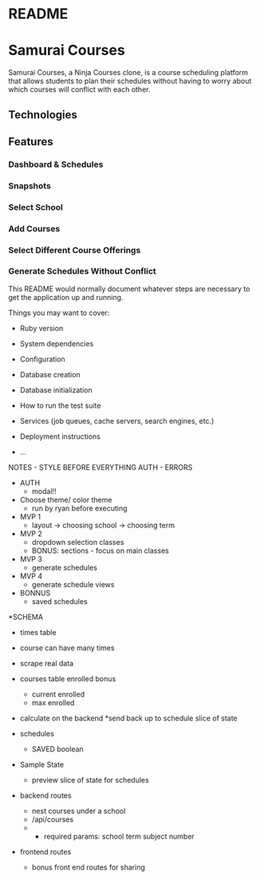 # README
# Samurai Courses
Samurai Courses, a Ninja Courses clone, is a course scheduling platform that allows students to plan their schedules without having to worry about which courses will conflict with each other.

## Technologies
## Features

### Dashboard & Schedules
### Snapshots
### Select School
### Add Courses
### Select Different Course Offerings
### Generate Schedules Without Conflict



This README would normally document whatever steps are necessary to get the
application up and running.

Things you may want to cover:

* Ruby version

* System dependencies

* Configuration

* Database creation

* Database initialization

* How to run the test suite

* Services (job queues, cache servers, search engines, etc.)

* Deployment instructions

* ...


NOTES - STYLE BEFORE EVERYTHING 
AUTH - ERRORS 
* AUTH
  * modal!!
* Choose theme/ color theme
  * run by ryan before executing
* MVP 1
  * layout -> choosing school -> choosing term 
* MVP 2 
  * dropdown selection classes 
  * BONUS: sections - focus on main classes
* MVP 3
  * generate schedules
* MVP 4
  * generate schedule views
* BONNUS 
  * saved schedules
  
*SCHEMA
  * times table
  * course can have many times
  * scrape real data
  * courses table enrolled bonus
    * current enrolled
    * max enrolled
  * calculate on the backend 
    *send back up to schedule slice of state
  * schedules
    * SAVED boolean

* Sample State
  * preview slice of state for schedules
  
* backend routes
  * nest courses under a school
  * /api/courses
  * * required params: school term subject number 
* frontend routes
  * bonus front end routes for sharing 
